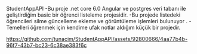 StudentAppAPI
-Bu proje .net core 6.0  Angular ve  postgres veri tabanı ile geliştirdiğim  basic bir öğrenci listeleme projesidir.
-Bu projede listedeki öğrencileri silme güncelleme ekleme ve görüntüleme işlemleri bulunuyor .
-Temelleri öğrenmek için kendime ufak notlar aldığım küçük bir projedir.



https://github.com/tunacim/StudentAppAPI/assets/92800666/4aa77b4b-96f7-43b7-bc23-6c38ae383f6c

